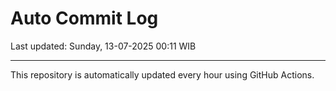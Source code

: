 # Auto Commit Log

Last updated: Sunday, 13-07-2025 00:11 WIB

---

This repository is automatically updated every hour using GitHub Actions.
